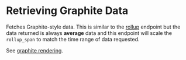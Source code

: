 # Retrieving Graphite Data

Fetches Graphite-style data.  This is similar to the [rollup](read-rollup.md)
endpoint but the data returned is always **average** data and this endpoint
will scale the `rollup_span` to match the time range of data requested.

See [graphite rendering](/graphite-rendering.md#get).

